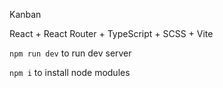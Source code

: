 Kanban

React + React Router + TypeScript + SCSS + Vite

`npm run dev` to run dev server 

`npm i` to install node modules